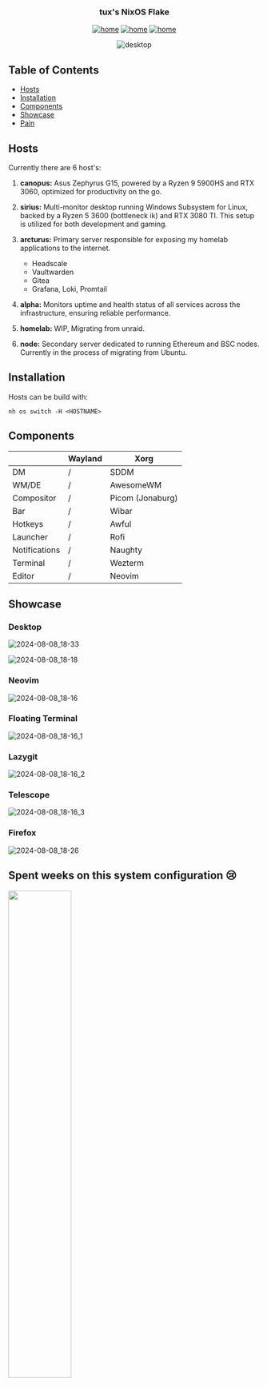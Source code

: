 <h3 align="center">
  tux's NixOS Flake
</h3>
<p align="center">
  <a href="https://wakatime.com/badge/user/012e8da9-99fe-4600-891b-bd9d8dce73d9/project/312e6509-0e4f-47b7-b5de-54985b546702" target="_blank"><img alt="home" src="https://wakatime.com/badge/user/012e8da9-99fe-4600-891b-bd9d8dce73d9/project/312e6509-0e4f-47b7-b5de-54985b546702.svg"></a>
  <a href="https://builtwithnix.org" target="_blank"><img alt="home" src="https://img.shields.io/static/v1?logo=nixos&logoColor=white&label=&message=Built%20with%20Nix&color=41439a"></a>
  <a href="https://github.com/zemmsoares/awesome-rices" target="_blank"><img alt="home" src="https://raw.githubusercontent.com/zemmsoares/awesome-rices/main/assets/awesome-rice-badge.svg"></a>
</p>
<p align="center">
	<img src="https://github.com/user-attachments/assets/fc28c35f-b87a-4931-ae7f-c231a11fd1a3" alt="desktop">
</p>

## Table of Contents
- [Hosts](#hosts)
- [Installation](#installation)
- [Components](#components)
- [Showcase](#showcase)
- [Pain](#spent-weeks-on-this-system-configuration-)

## Hosts
Currently there are 6 host's:
1. **canopus:** Asus Zephyrus G15, powered by a Ryzen 9 5900HS and RTX 3060, optimized for productivity on the go.
2. **sirius:** Multi-monitor desktop running Windows Subsystem for Linux, backed by a Ryzen 5 3600 (bottleneck ik) and RTX 3080 TI. This setup is utilized for both development and gaming.
3. **arcturus:** Primary server responsible for exposing my homelab applications to the internet.
   - Headscale
   - Vaultwarden
   - Gitea
   - Grafana, Loki, Promtail
  
4. **alpha:** Monitors uptime and health status of all services across the infrastructure, ensuring reliable performance.
5. **homelab:** WIP, Migrating from unraid.
6. **node:** Secondary server dedicated to running Ethereum and BSC nodes. Currently in the process of migrating from Ubuntu.
  

## Installation
Hosts can be build with:

```
nh os switch -H <HOSTNAME>
```

## Components

|               | Wayland | Xorg             |
| ------------- | ------- | ---------------- |
| DM            | /       | SDDM             |
| WM/DE         | /       | AwesomeWM        |
| Compositor    | /       | Picom (Jonaburg) |
| Bar           | /       | Wibar            |
| Hotkeys       | /       | Awful            |
| Launcher      | /       | Rofi             |
| Notifications | /       | Naughty          |
| Terminal      | /       | Wezterm          |
| Editor        | /       | Neovim           |

## Showcase
### Desktop
![2024-08-08_18-33](https://github.com/user-attachments/assets/1cdcc387-0f68-486c-a76c-a36ad2acb78d)

![2024-08-08_18-18](https://github.com/user-attachments/assets/f3fc4da5-6c0d-4cda-934d-b68ca6494e02)

### Neovim
![2024-08-08_18-16](https://github.com/user-attachments/assets/f881c672-8d77-43ec-b637-df5004c7d11f)

### Floating Terminal
![2024-08-08_18-16_1](https://github.com/user-attachments/assets/3339ecf8-3264-4179-a093-337c844592a6)

### Lazygit
![2024-08-08_18-16_2](https://github.com/user-attachments/assets/6df15881-fc2b-41b1-af3b-124fe0599b94)

### Telescope
![2024-08-08_18-16_3](https://github.com/user-attachments/assets/03be05bc-8ede-4d6e-a341-2761d89b7288)

### Firefox
![2024-08-08_18-26](https://github.com/user-attachments/assets/6f12173b-2480-404e-b01a-599115a886c0)


## Spent weeks on this system configuration 😢

<img src="https://user-images.githubusercontent.com/97862450/265550523-2f66a8b6-4347-40af-89c6-12db3a61cc7c.jpeg" width="50%" />
